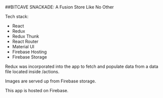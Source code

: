 ##BITCAVE SNACKADE: A Fusion Store Like No Other

Tech stack:
- React
- Redux
- Redux Thunk
- React Router
- Material UI
- Firebase Hosting
- Firebase Storage

Redux was incorporated into the app to fetch and populate data from a data file located inside /actions.

Images are served up from Firebase storage.

This app is hosted on Firebase.
